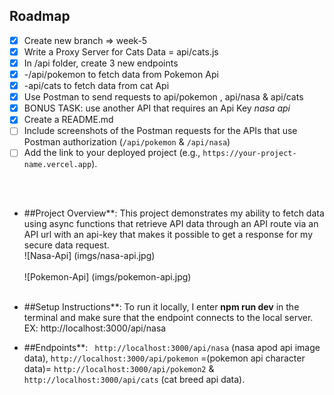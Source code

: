 ## Roadmap

- [x] Create new branch => week-5
- [x] Write a Proxy Server for Cats Data = api/cats.js
- [x] In /api folder, create 3 new endpoints
- [x] -/api/pokemon to fetch data from Pokemon Api
- [x] -api/cats to fetch data from cat Api
- [x] Use Postman to send requests to api/pokemon , api/nasa & api/cats
- [x] BONUS TASK: use another API that requires an Api Key *nasa api*
- [x] Create a README.md
- [ ] Include screenshots of the Postman requests for the APIs that use Postman authorization  (`/api/pokemon` & `/api/nasa`)
- [ ] Add the link to your deployed project (e.g., `https://your-project-name.vercel.app`).

<br>
<br>

- ##Project Overview**: This project demonstrates my ability to fetch data using async functions that retrieve API data through an API route via an API url with an api-key that makes it possible to get a response for my secure data request.<br />
![Nasa-Api] (imgs/nasa-api.jpg) <br /><br />
![Pokemon-Api] (imgs/pokemon-api.jpg) <br /><br />

- ##Setup Instructions**: To run it locally, I enter **npm run dev** in the terminal and make sure that the endpoint connects to the local server. EX: http://localhost:3000/api/nasa<br />

- ##Endpoints**: ` http://localhost:3000/api/nasa` (nasa apod api image data), `http://localhost:3000/api/pokemon` =(pokemon api character data)= `http://localhost:3000/api/pokemon2` & `http://localhost:3000/api/cats` (cat breed api data).<br />

